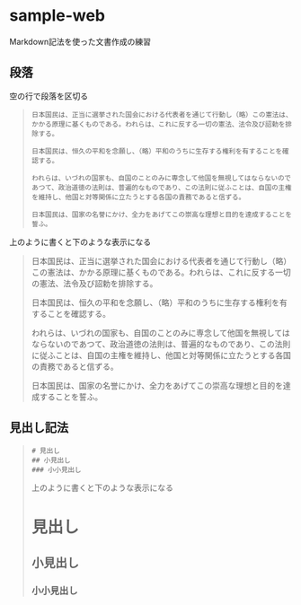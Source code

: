 # sample-web

Markdown記法を使った文書作成の練習

## 段落

空の行で段落を区切る

> ```
> 日本国民は、正当に選挙された国会における代表者を通じて行動し（略）この憲法は、かかる原理に基くものである。われらは、これに反する一切の憲法、法令及び詔勅を排除する。
>
>日本国民は、恒久の平和を念願し、（略）平和のうちに生存する権利を有することを確認する。
>
>われらは、いづれの国家も、自国のことのみに専念して他国を無視してはならないのであつて、政治道徳の法則は、普遍的なものであり、この法則に従ふことは、自国の主権を維持し、他国と対等関係に立たうとする各国の責務であると信ずる。
>
>日本国民は、国家の名誉にかけ、全力をあげてこの崇高な理想と目的を達成することを誓ふ。
> ```

上のように書くと下のような表示になる

> 日本国民は、正当に選挙された国会における代表者を通じて行動し（略）この憲法は、かかる原理に基くものである。われらは、これに反する一切の憲法、法令及び詔勅を排除する。
>
>日本国民は、恒久の平和を念願し、（略）平和のうちに生存する権利を有することを確認する。
>
>われらは、いづれの国家も、自国のことのみに専念して他国を無視してはならないのであつて、政治道徳の法則は、普遍的なものであり、この法則に従ふことは、自国の主権を維持し、他国と対等関係に立たうとする各国の責務であると信ずる。
>
>日本国民は、国家の名誉にかけ、全力をあげてこの崇高な理想と目的を達成することを誓ふ。
## 見出し記法

> ```
> # 見出し
> ## 小見出し
> ### 小小見出し
> ```
> 上のように書くと下のような表示になる
> # 見出し
> ## 小見出し
> ### 小小見出し
